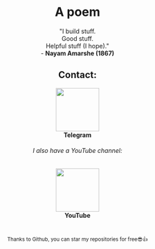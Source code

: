<div align="center">

# A poem
"I build stuff.\
Good stuff.\
Helpful stuff (I hope)."   
\- **Nayam Amarshe (1867)**

<h2>Contact:</h2>

<a href="https://t.me/NayamAmarshe"><img src="https://user-images.githubusercontent.com/25067102/179352975-aa590334-4195-4ed8-957c-20794479710a.png" width="100px" /></a>    
**Telegram**   

###### I also have a YouTube channel:   
<a href="https://youtube.com/NayamAmarshe" width="100px" /><img src="https://user-images.githubusercontent.com/25067102/179353029-bac0a8a5-6f52-4e77-aca3-f186ea1be61c.png" width="100px"/></a>   
**YouTube**   
#
<sub>Thanks to Github, you can star my repositories for free😎👍</sub>
</div>   
